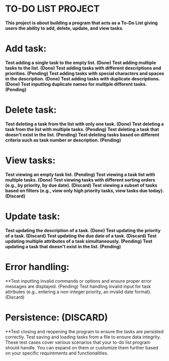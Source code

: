 # TO-DO LIST PROJECT
**This project is about building a program that acts as a To-Do List giving users the ability to add, delete, update, and view tasks.**

# Add task:
**Test adding a single task to the empty list. (Done)
Test adding multiple tasks to the list. (Done)
Test adding tasks with different descriptions and priorities. (Pending)
Test adding tasks with special characters and spaces in the description. (Done)
Test adding tasks with duplicate descriptions. (Done)
Test inputting duplicate names for multiple different tasks. (Pending)**

# Delete task:
**Test deleting a task from the list with only one task. (Done)
Test deleting a task from the list with multiple tasks. (Pending)
Test deleting a task that doesn't exist in the list. (Pending)
Test deleting tasks based on different criteria such as task number or description. (Pending)**

# View tasks:
**Test viewing an empty task list. (Pending)
Test viewing a task list with multiple tasks. (Done)
Test viewing tasks with different sorting orders (e.g., by priority, by due date). (Discard)
Test viewing a subset of tasks based on filters (e.g., view only high priority tasks, view tasks due today). (Discard)**

# Update task:
**Test updating the description of a task. (Done)
Test updating the priority of a task. (Discard)
Test updating the due date of a task. (Discard)
Test updating multiple attributes of a task simultaneously. (Pending)
Test updating a task that doesn't exist in the list. (Pending)**

# Error handling:
**Test inputting invalid commands or options and ensure proper error messages are displayed. (Pending)
Test handling invalid input for task attributes (e.g., entering a non-integer priority, an invalid date format). (Discard)

# Persistence: (DISCARD)
**Test closing and reopening the program to ensure the tasks are persisted correctly.
Test saving and loading tasks from a file to ensure data integrity.
These test cases cover various scenarios that your to-do list program should handle. You can expand on them or customize them further based on your specific requirements and functionalities.
